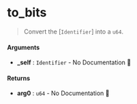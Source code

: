 # to\_bits

>  Convert the [`Identifier`] into a `u64`.

#### Arguments

- **\_self** : `Identifier` \- No Documentation 🚧

#### Returns

- **arg0** : `u64` \- No Documentation 🚧